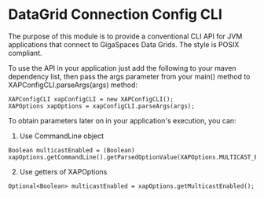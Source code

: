 # DataGrid Connection Config CLI

The purpose of this module is to provide a conventional CLI API for JVM applications that connect to GigaSpaces Data Grids. The style is POSIX compliant.

To use the API in your application just add the following to your maven dependency list, then pass the args parameter from your main() method to XAPConfigCLI.parseArgs(args) method:

```
XAPConfigCLI xapConfigCLI = new XAPConfigCLI();
XAPOptions xapOptions = xapConfigCLI.parseArgs(args);
```

To obtain parameters later on in your application's execution, you can:

1) Use CommandLine object

```
Boolean multicastEnabled = (Boolean) xapOptions.getCommandLine().getParsedOptionValue(XAPOptions.MULTICAST_ENABLED);
```

2) Use getters of XAPOptions

```
Optional<Boolean> multicastEnabled = xapOptions.getMulticastEnabled();
```
